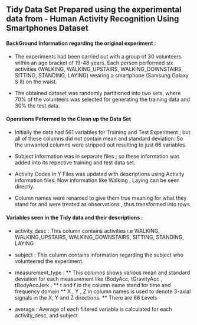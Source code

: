 ##  Tidy Data Set Prepared using the experimental data from - Human Activity Recognition Using Smartphones Dataset

#### BackGround Information regarding the original experiment :

* The experiments had been carried out with a group of 30 volunteers within an age bracket of 19-48 years. Each person performed six activities (WALKING, WALKING_UPSTAIRS, WALKING_DOWNSTAIRS, SITTING, STANDING, LAYING) wearing a smartphone (Samsung Galaxy S II) on the waist. 

* The obtained dataset was randomly partitioned into two sets, where 70% of the volunteers was selected for generating the training data and 30% the test data. 
  

#### Operations Peformed to the Clean up the Data Set

* Initially the data had 561 variables for Training and Test Experiment ; but all of these columns did not contain mean and standard deviation.
  So the unwanted columns were stripped out resulting to just 66 variables.
  
* Subject Information was in separate files ; so these information was added into its repective training and test data set.

* Activity Codes in Y Files was updated with descriptions using Activity information files. Now information like Walking , Laying can be seen directly.

* Column names were renamed to give them true meaning for what they stand for and were treated as observations , thus transformed into rows.
  
  
#### Variables seen in the Tidy data  and their descriptions : 

* activity_desc : This column contains activities i.e WALKING, WALKING_UPSTAIRS, WALKING_DOWNSTAIRS, SITTING, STANDING, LAYING

* subject : This column contains information regarding the subject who volunteered the experiment.

* measurement_type : ** This columns shows various mean and standard deviation for each measurement like tBodyAcc, tGravityAcc , tBodyAccJerk . 
                     ** t and f in the column name stand for time and frequency domain 
					 ** X , Y , Z in column names is used to denote 3-axial signals in the X, Y and Z directions.
					 ** There are 66 Levels 
					 
* average : Average of each filtered variable is calculated for each activity_desc, and subject .

